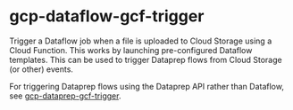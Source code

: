 # gcp-dataflow-gcf-trigger

Trigger a Dataflow job when a file is uploaded to Cloud Storage using a Cloud
Function. This works by launching pre-configured Dataflow templates. This can
be used to trigger Dataprep flows from Cloud Storage (or other) events.

For triggering Dataprep flows using the Dataprep API rather than Dataflow, see
[gcp-dataprep-gcf-trigger](https://github.com/RealKinetic/gcp-dataprep-gcf-trigger).
